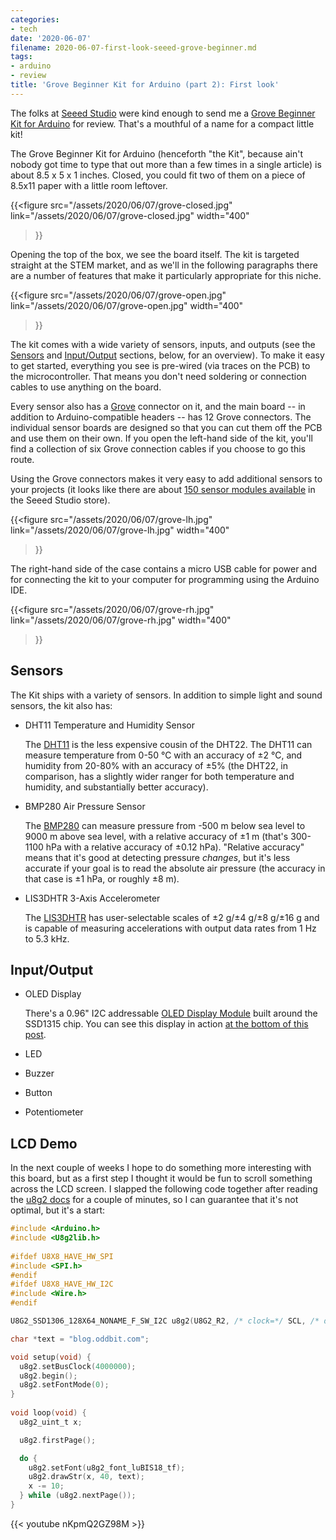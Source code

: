 ```yaml
---
categories:
- tech
date: '2020-06-07'
filename: 2020-06-07-first-look-seeed-grove-beginner.md
tags:
- arduino
- review
title: 'Grove Beginner Kit for Arduino (part 2): First look'
---
```


The folks at [Seeed Studio][] were kind enough to send me a [Grove
Beginner Kit for Arduino][gbk] for review. That's a mouthful of a name
for a compact little kit!

[seeed studio]: https://seeedstudio.com
[gbk]: https://www.seeedstudio.com/Grove-Beginner-Kit-for-Arduino-p-4549.html

The Grove Beginner Kit for Arduino (henceforth "the Kit", because ain't
nobody got time to type that out more than a few times in a single
article) is about 8.5 x 5 x 1 inches. Closed, you could fit two of
them on a piece of 8.5x11 paper with a little room leftover.

{{<figure
  src="/assets/2020/06/07/grove-closed.jpg"
  link="/assets/2020/06/07/grove-closed.jpg"
  width="400"
>}}

Opening the top of the box, we see the board itself.  The kit is targeted
straight at the STEM market, and as we'll in the following paragraphs there are
a number of features that make it particularly appropriate for this niche.

{{<figure
  src="/assets/2020/06/07/grove-open.jpg"
  link="/assets/2020/06/07/grove-open.jpg"
  width="400"
>}}

The kit comes with a wide variety of sensors, inputs, and outputs (see
the [Sensors](#sensors) and [Input/Output](#inputoutput) sections,
below, for an overview). To make it easy to get started, everything
you see is pre-wired (via traces on the PCB) to the microcontroller.
That means you don't need soldering or connection cables to use
anything on the board.

Every sensor also has a [Grove][] connector on it, and the main board
-- in addition to Arduino-compatible headers -- has 12 Grove
connectors. The individual sensor boards are designed so that you can
cut them off the PCB and use them on their own.  If you open the
left-hand side of the kit, you'll find a collection of six Grove
connection cables if you choose to go this route.

[grove]: https://wiki.seeedstudio.com/Grove_System/

Using the Grove connectors makes it very easy to add additional
sensors to your projects (it looks like there are about [150 sensor
modules available][seeed:sensors] in the Seeed Studio store).

[seeed:sensors]: https://www.seeedstudio.com/category/Sensor-for-Grove-c-24.html.

{{<figure
  src="/assets/2020/06/07/grove-lh.jpg"
  link="/assets/2020/06/07/grove-lh.jpg"
  width="400"
>}}

The right-hand side of the case contains a micro USB cable for power
and for connecting the kit to your computer for programming using the
Arduino IDE.

{{<figure
  src="/assets/2020/06/07/grove-rh.jpg"
  link="/assets/2020/06/07/grove-rh.jpg"
  width="400"
>}}

<!--
{{<figure
  src="/assets/2020/06/07/grove-closeup.jpg"
  link="/assets/2020/06/07/grove-closeup.jpg"
  width="400"
>}}
-->

## Sensors

The Kit ships with a variety of sensors. In addition to simple light
and sound sensors, the kit also has:

- DHT11 Temperature and Humidity Sensor

  The [DHT11][] is the less expensive cousin of the DHT22. The
  DHT11 can measure temperature from 0-50 °C with an accuracy of ±2 °C,
  and humidity from 20-80% with an accuracy of ±5% (the DHT22, in
  comparison, has a slightly wider ranger for both temperature and
  humidity, and substantially better accuracy).

- BMP280 Air Pressure Sensor

  The [BMP280][] can measure pressure from -500 m below sea level to 9000 m
  above sea level, with a relative accuracy of ±1 m (that's 300-1100 hPa
  with a relative accuracy of ±0.12 hPa). "Relative
  accuracy" means that it's good at detecting pressure *changes*, but
  it's less accurate if your goal is to read the absolute air pressure
  (the accuracy in that case is ±1 hPa, or roughly ±8 m).

- LIS3DHTR 3-Axis Accelerometer

  The [LIS3DHTR][] has user-selectable scales of ±2 g/±4 g/±8 g/±16 g and
  is capable of measuring accelerations with output data rates from 1
  Hz to 5.3 kHz.

## Input/Output

- OLED Display

  There's a 0.96" I2C addressable [OLED Display Module][] built around
  the SSD1315 chip. You can see this display in action [at the bottom
  of this post](#video).

- LED

- Buzzer

- Button

- Potentiometer

## LCD Demo

In the next couple of weeks I hope to do something more interesting
with this board, but as a first step I thought it would be fun to
scroll something across the LCD screen. I slapped the following code
together after reading the [u8g2 docs][] for a couple of minutes, so I
can guarantee that it's not optimal, but it's a start:

[u8g2 docs]: https://github.com/olikraus/u8g2/wiki/u8g2reference


```c
#include <Arduino.h>
#include <U8g2lib.h>
 
#ifdef U8X8_HAVE_HW_SPI
#include <SPI.h>
#endif
#ifdef U8X8_HAVE_HW_I2C
#include <Wire.h>
#endif

U8G2_SSD1306_128X64_NONAME_F_SW_I2C u8g2(U8G2_R2, /* clock=*/ SCL, /* data=*/ SDA, /* reset=*/ U8X8_PIN_NONE);

char *text = "blog.oddbit.com";

void setup(void) {
  u8g2.setBusClock(4000000);
  u8g2.begin();
  u8g2.setFontMode(0);
}
 
void loop(void) {
  u8g2_uint_t x;

  u8g2.firstPage();

  do {
    u8g2.setFont(u8g2_font_luBIS18_tf);
    u8g2.drawStr(x, 40, text);
    x -= 10;
  } while (u8g2.nextPage());
}
```

<a name="video">
{{< youtube nKpmQ2GZ98M >}}
</a>

[DHT11]: /assets/2020/06/07/DHT11-Technical-Data-Sheet.pdf
[BMP280]: /assets/2020/06/07/Grove-Barometer_Sensor-BMP280-BMP280-DS001-12_Datasheet.pdf
[LIS3DHTR]: /assets/2020/06/07/LIS3DHTR_datasheet.pdf
[OLED display module]: /assets/2020/06/07/OLED_Display_Module.pdf
